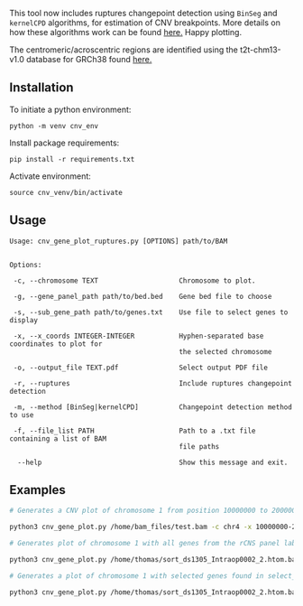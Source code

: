 This tool now includes ruptures changepoint detection using ```BinSeg``` and ```kernelCPD``` algorithms, for estimation of CNV breakpoints. More details on how these algorithms work can be found [here.](https://centre-borelli.github.io/ruptures-docs/) Happy plotting.

The centromeric/acroscentric regions are identified using the t2t-chm13-v1.0 database for GRCh38 found [here.](https://genome.ucsc.edu/cgi-bin/hgTables?db=hub_2395475_t2t-chm13-v1.0&hgta_group=cenTelo&hgta_track=hub_2395475_cenRegions&hgta_table=hub_2395475_cenRegions&hgta_doSchema=describe+table+schema)


## Installation
To initiate a python environment:

```python -m venv cnv_env```

Install package requirements:

```pip install -r requirements.txt```

Activate environment:

```source cnv_venv/bin/activate```

## Usage
```
Usage: cnv_gene_plot_ruptures.py [OPTIONS] path/to/BAM


Options:

 -c, --chromosome TEXT                    Chromosome to plot.
 
 -g, --gene_panel_path path/to/bed.bed    Gene bed file to choose
 
 -s, --sub_gene_path path/to/genes.txt    Use file to select genes to display
 
 -x, --x_coords INTEGER-INTEGER           Hyphen-separated base coordinates to plot for
                                          the selected chromosome
                              
 -o, --output_file TEXT.pdf               Select output PDF file
 
 -r, --ruptures                           Include ruptures changepoint detection

 -m, --method [BinSeg|kernelCPD]          Changepoint detection method to use

 -f, --file_list PATH                     Path to a .txt file containing a list of BAM
                                          file paths
 
  --help                                  Show this message and exit.
```

## Examples
```sh
# Generates a CNV plot of chromosome 1 from position 10000000 to 20000000

python3 cnv_gene_plot.py /home/bam_files/test.bam -c chr4 -x 10000000-20000000

# Generates plot of chromosome 1 with all genes from the rCNS panel labelled accordingly

python3 cnv_gene_plot.py /home/thomas/sort_ds1305_Intraop0002_2.htom.bam -c chr4 -g rCNS2_panel_name_uniq.bed 

# Generates a plot of chromosome 1 with selected genes found in select_genes.txt from the rCNS2 panel with ruptures kernel changepoint detection 

python3 cnv_gene_plot.py /home/thomas/sort_ds1305_Intraop0002_2.htom.bam -c chr1 -g rCNS2_panel_name_uniq.bed -s select_genes.txt -r -m kernelCPD

```


